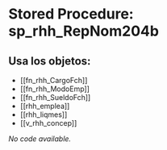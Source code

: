 # Stored Procedure: sp_rhh_RepNom204b

## Usa los objetos:
- [[fn_rhh_CargoFch]]
- [[fn_rhh_ModoEmp]]
- [[fn_rhh_SueldoFch]]
- [[rhh_emplea]]
- [[rhh_liqmes]]
- [[v_rhh_concep]]

*No code available.*
